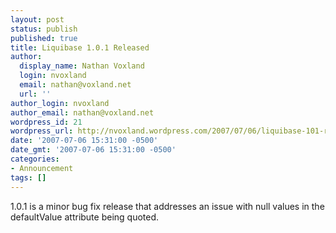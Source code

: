 ```yaml
---
layout: post
status: publish
published: true
title: Liquibase 1.0.1 Released
author:
  display_name: Nathan Voxland
  login: nvoxland
  email: nathan@voxland.net
  url: ''
author_login: nvoxland
author_email: nathan@voxland.net
wordpress_id: 21
wordpress_url: http://nvoxland.wordpress.com/2007/07/06/liquibase-101-released/
date: '2007-07-06 15:31:00 -0500'
date_gmt: '2007-07-06 15:31:00 -0500'
categories:
- Announcement
tags: []
---
```



1.0.1 is a minor bug fix release that addresses an issue with null values in the defaultValue attribute being quoted.
